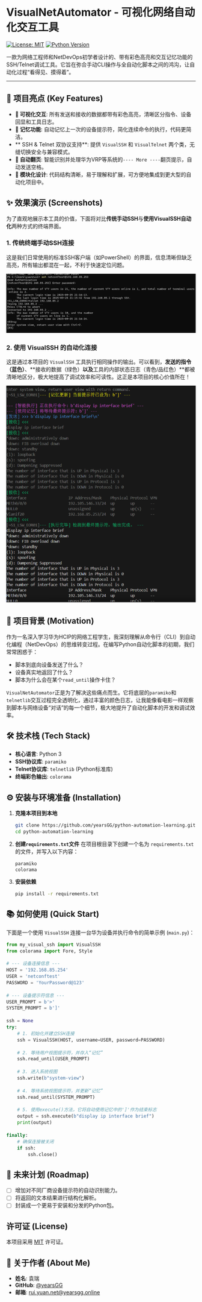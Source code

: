 # VisualNetAutomator - 可视化网络自动化交互工具

[![License: MIT](https://img.shields.io/badge/License-MIT-yellow.svg)](https://opensource.org/licenses/MIT)
[![Python Version](https://img.shields.io/badge/Python-3.7%2B-blue.svg)](https://www.python.org/)

一款为网络工程师和NetDevOps初学者设计的、带有彩色高亮和交互记忆功能的SSH/Telnet调试工具。它旨在弥合手动CLI操作与全自动化脚本之间的鸿沟，让自动化过程“看得见、摸得着”。

---

## 🚀 项目亮点 (Key Features)

- **🎨 可视化交互**: 所有发送和接收的数据都带有彩色高亮，清晰区分指令、设备回显和工具日志。
- **🧠 记忆功能**: 自动记忆上一次的设备提示符，简化连续命令的执行，代码更简洁。
- ** SSH & Telnet 双协议支持**: 提供 `VisualSSH` 和 `VisualTelnet` 两个类，无缝切换安全与兼容模式。
- **🔄 自动翻页**: 智能识别并处理华为VRP等系统的`---- More ----`翻页提示，自动发送空格。
- **🧩 模块化设计**: 代码结构清晰，易于理解和扩展，可方便地集成到更大型的自动化项目中。

## ✨ 效果演示 (Screenshots)

为了直观地展示本工具的价值，下面将对比**传统手动SSH**与**使用VisualSSH自动化**两种方式的终端界面。

### 1. 传统终端手动SSH连接
这是我们日常使用的标准SSH客户端（如PowerShell）的界面，信息清晰但缺乏高亮，所有输出都混在一起，不利于快速定位问题。

![手动SSH连接演示](image/ter_text.png "手动SSH连接")

### 2. 使用 VisualSSH 的自动化连接
这是通过本项目的 `VisualSSH` 工具执行相同操作的输出。可以看到，**发送的指令（蓝色）**、**接收的数据（绿色）**以及**工具的内部状态日志（青色/品红色）**都被清晰地区分，极大地提高了调试效率和可读性。这正是本项目的核心价值所在！

![VisualSSH连接演示](image/ssh_text.png "Python自动化连接")

## 🤔 项目背景 (Motivation)

作为一名深入学习华为HCIP的网络工程学生，我深刻理解从命令行（CLI）到自动化编程（NetDevOps）的思维转变过程。在编写Python自动化脚本的初期，我们常常困惑于：
- 脚本到底向设备发送了什么？
- 设备真实地返回了什么？
- 脚本为什么会在某个`read_until`操作卡住？

`VisualNetAutomator`正是为了解决这些痛点而生。它将底层的`paramiko`和`telnetlib`交互过程完全透明化，通过丰富的颜色日志，让我能像看电影一样观察到脚本与网络设备“对话”的每一个细节，极大地提升了自动化脚本的开发和调试效率。

## 🛠️ 技术栈 (Tech Stack)

- **核心语言**: Python 3
- **SSH协议库**: `paramiko`
- **Telnet协议库**: `telnetlib` (Python标准库)
- **终端彩色输出**: `colorama`

## ⚙️ 安装与环境准备 (Installation)

1. **克隆本项目到本地**
   ```bash
   git clone https://github.com/yearsGG/python-automation-learning.git
   cd python-automation-learning
   ```

2. **创建`requirements.txt`文件**
   在项目根目录下创建一个名为 `requirements.txt` 的文件，并写入以下内容：
   ```text
   paramiko
   colorama
   ```

3. **安装依赖**
   ```bash
   pip install -r requirements.txt
   ```

## 📚 如何使用 (Quick Start)

下面是一个使用 `VisualSSH` 连接一台华为设备并执行命令的简单示例 (`main.py`)：

```python
from my_visual_ssh import VisualSSH
from colorama import Fore, Style

# --- 设备连接信息 ---
HOST = '192.168.85.254' 
USER = 'netconftest'      
PASSWORD = 'YourPassword@123' 

# --- 设备提示符信息 ---
USER_PROMPT = b'>'
SYSTEM_PROMPT = b']'

ssh = None
try:
    # 1. 初始化并建立SSH连接
    ssh = VisualSSH(HOST, username=USER, password=PASSWORD)
    
    # 2. 等待用户视图提示符，并存入“记忆”
    ssh.read_until(USER_PROMPT)
    
    # 3. 进入系统视图
    ssh.write(b"system-view")
    
    # 4. 等待系统视图提示符，并更新“记忆”
    ssh.read_until(SYSTEM_PROMPT)

    # 5. 使用execute()方法，它将自动使用记忆中的']'作为结束标志
    output = ssh.execute(b"display ip interface brief")
    print(output)
    
finally:
    # 确保连接被关闭
    if ssh:
        ssh.close()
```

## 🔮 未来计划 (Roadmap)

- [ ] 增加对不同厂商设备提示符的自动识别能力。
- [ ] 将返回的文本结果进行结构化解析。
- [ ] 封装成一个更易于安装和分发的Python包。

## 许可证 (License)

本项目采用 [MIT](https://opensource.org/licenses/MIT) 许可证。

## 👤 关于作者 (About Me)

- **姓名**: 袁瑞
- **GitHub**: [@yearsGG](https://github.com/yearsGG)
- **邮箱**: rui.yuan.net@yearsgg.online

<!-- 别忘了把上面的GitHub链接和邮箱换成你自己的！ -->